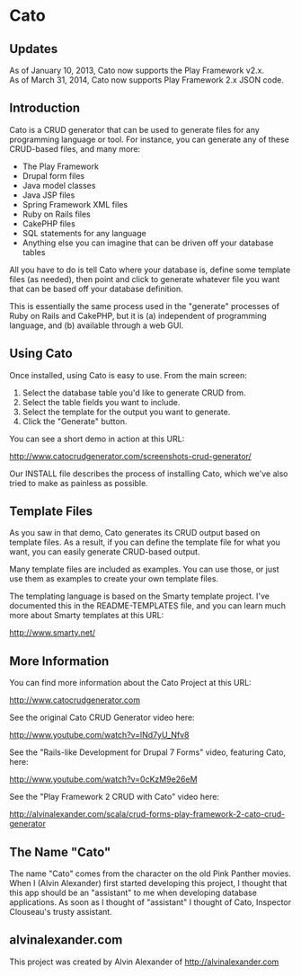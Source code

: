 Cato
====

Updates
-------

As of January 10, 2013, Cato now supports the Play Framework v2.x.  
As of March 31, 2014, Cato now supports Play Framework 2.x JSON code.


Introduction
------------

Cato is a CRUD generator that can be used to generate files for any 
programming language or tool. For instance, you can generate any of 
these CRUD-based files, and many more:

  * The Play Framework
  * Drupal form files
  * Java model classes
  * Java JSP files
  * Spring Framework XML files
  * Ruby on Rails files
  * CakePHP files
  * SQL statements for any language
  * Anything else you can imagine that can be driven off your
    database tables

All you have to do is tell Cato where your database is, define
some template files (as needed), then point and click to
generate whatever file you want that can be based off your 
database definition.

This is essentially the same process used in the "generate"
processes of Ruby on Rails and CakePHP, but it is (a) independent of 
programming language, and (b) available through a web GUI.


Using Cato
----------

Once installed, using Cato is easy to use. From the main screen:

1. Select the database table you'd like to generate CRUD from.
2. Select the table fields you want to include.
3. Select the template for the output you want to generate.
4. Click the "Generate" button.

You can see a short demo in action at this URL:

  http://www.catocrudgenerator.com/screenshots-crud-generator/

Our INSTALL file describes the process of installing Cato, which
we've also tried to make as painless as possible.


Template Files
--------------

As you saw in that demo, Cato generates its CRUD output based on
template files. As a result, if you can define the template file
for what you want, you can easily generate CRUD-based output.

Many template files are included as examples. You can use those, or
just use them as examples to create your own template files.

The templating language is based on the Smarty template project.
I've documented this in the README-TEMPLATES file, and you
can learn much more about Smarty templates at this URL:

  http://www.smarty.net/


More Information
----------------

You can find more information about the Cato Project at this URL:

  http://www.catocrudgenerator.com

See the original Cato CRUD Generator video here:

  http://www.youtube.com/watch?v=lNd7yU_Nfv8

See the "Rails-like Development for Drupal 7 Forms" video, featuring
Cato, here:

  http://www.youtube.com/watch?v=0cKzM9e26eM

See the "Play Framework 2 CRUD with Cato" video here:

  http://alvinalexander.com/scala/crud-forms-play-framework-2-cato-crud-generator


The Name "Cato"
---------------

The name "Cato" comes from the character on the old Pink Panther
movies. When I (Alvin Alexander) first started developing this 
project, I thought that this app should be an "assistant" to me
when developing database applications. As soon as I thought of 
"assistant" I thought of Cato, Inspector Clouseau's trusty 
assistant.


alvinalexander.com
------------------

This project was created by Alvin Alexander of http://alvinalexander.com


